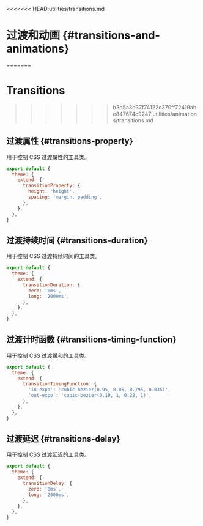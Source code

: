 <<<<<<< HEAD:utilities/transitions.md
# 过渡和动画 {#transitions-and-animations}
=======
# Transitions
>>>>>>> b3d5a3d37f74122c370ff72419abe847674c9247:utilities/animations/transitions.md

## 过渡属性 {#transitions-property}

用于控制 CSS 过渡属性的工具类。

<PlaygroundWithVariants
  variant=''
  :variants="['', 'all', 'colors', 'opacity', 'shadow', 'transform', 'none']"
  prefix='transition'
  fixed='p-2 dark:text-white opacity-85 h-full flex flex-col justify-center'
  nested=true
  appended='focus:outline-none w-full py-3 rounded font-bold text-white bg-blue-400 ring-4 ring-blue-500 ring-opacity-50 cursor-pointer transform hover:bg-indigo-400 hover:ring-indigo-500 hover:scale-110 hover:-translate-y-1 !duration-300 hover:shadow-xl hover:opacity-80 shadow-indigo-500'
  html='&lt;button tabindex="-1"; class="{class} !duration-300 focus:outline-none w-full py-3 rounded font-bold text-white bg-blue-400 ring-4 ring-blue-500 ring-opacity-50 cursor-pointer hover:bg-indigo-400 hover:ring-indigo-500 transform hover:scale-110 hover:-translate-y-1 hover:shadow-xl hover:opacity-80 shadow-indigo-500"&gt;
    Hover me
  &lt;/button&gt;'
/>

<Customizing>

```js windi.config.js
export default {
  theme: {
    extend: {
      transitionProperty: {
        height: 'height',
        spacing: 'margin, padding',
      },
    },
  },
}
```

</Customizing>

## 过渡持续时间 {#transitions-duration}

用于控制 CSS 过渡持续时间的工具类。

<PlaygroundWithVariants
  variant='150'
  :variants="['0', '50', '75', '100', '150', '200', '300', '400', '500', '600', '700', '1000']"
  prefix='duration'
  fixed='p-2 dark:text-white opacity-85 h-full flex flex-col justify-center'
  nested=true
  appended='transition focus:outline-none w-full py-3 rounded font-bold text-white bg-blue-400 ring-4 ring-blue-500 ring-opacity-50 cursor-pointer transform hover:scale-110 hover:-translate-y-1'
  html='&lt;button tabindex="-1"; class="transition {class} focus:outline-none w-full py-3 rounded font-bold text-white bg-blue-400 ring-4 ring-blue-500 ring-opacity-50 cursor-pointer transform hover:scale-110 hover:-translate-y-1"&gt;
    Hover me
  &lt;/button&gt;'
/>

<Customizing>

```js windi.config.js
export default {
  theme: {
    extend: {
      transitionDuration: {
        zero: '0ms',
        long: '2000ms',
      },
    },
  },
}
```

</Customizing>

## 过渡计时函数 {#transitions-timing-function}

用于控制 CSS 过渡缓和的工具类。

<PlaygroundWithVariants
  variant='linear'
  :variants="['linear', 'in', 'out', 'in-out']"
  prefix='ease'
  fixed='p-2 dark:text-white opacity-85 h-full flex flex-col justify-center'
  nested=true
  appended='transition focus:outline-none ease-in-out w-full py-3 rounded font-bold text-white bg-blue-400 ring-4 ring-blue-500 ring-opacity-50 cursor-pointer transform hover:scale-110 hover:-translate-y-1 duration-600'
  html='&lt;button tabindex="-1"; class="transition ease-in-out {class} duration-600 focus:outline-none w-full py-3 rounded font-bold text-white bg-blue-400 ring-4 ring-blue-500 ring-opacity-50 cursor-pointer transform hover:scale-110 hover:-translate-y-1"&gt;
    Hover me
  &lt;/button&gt;'
/>

<Customizing>

```js windi.config.js
export default {
  theme: {
    extend: {
      transitionTimingFunction: {
        'in-expo': 'cubic-bezier(0.95, 0.05, 0.795, 0.035)',
        'out-expo': 'cubic-bezier(0.19, 1, 0.22, 1)',
      },
    },
  },
}
```

</Customizing>

## 过渡延迟 {#transitions-delay}

用于控制 CSS 过渡延迟的工具类。

<PlaygroundWithVariants
  variant='150'
  :variants="['0', '50', '75', '100', '150', '200', '300', '400', '500', '600', '700', '1000']"
  prefix='delay'
  fixed='p-2 dark:text-white opacity-85 h-full flex flex-col justify-center'
  nested=true
  appended='transition ease-in-out focus:outline-none w-full py-3 rounded font-bold text-white bg-blue-400 ring-4 ring-blue-500 ring-opacity-50 cursor-pointer transform hover:scale-110 hover:-translate-y-1'
  html='&lt;button tabindex="-1"; class="transition {class} ease-in-out focus:outline-none w-full py-3 rounded font-bold text-white bg-blue-400 ring-4 ring-blue-500 ring-opacity-50 cursor-pointer transform hover:scale-110 hover:-translate-y-1"&gt;
    Hover me
  &lt;/button&gt;'
/>

<Customizing>

```js windi.config.js
export default {
  theme: {
    extend: {
      transitionDelay: {
        zero: '0ms',
        long: '2000ms',
      },
    },
  },
}
```

</Customizing>
